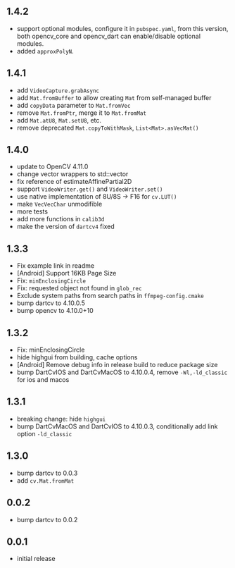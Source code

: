 ## 1.4.2

* support optional modules, configure it in `pubspec.yaml`, from this version, both opencv_core and
  opencv_dart can enable/disable optional modules.
* added `approxPolyN`.

## 1.4.1

* add `VideoCapture.grabAsync`
* add `Mat.fromBuffer` to allow creating `Mat` from self-managed buffer
* add `copyData` parameter to `Mat.fromVec`
* remove `Mat.fromPtr`, merge it to `Mat.fromMat`
* add `Mat.atU8`, `Mat.setU8`, etc.
* remove deprecated `Mat.copyToWithMask`, `List<Mat>.asVecMat()`

## 1.4.0

* update to OpenCV 4.11.0
* change vector wrappers to std::vector
* fix reference of estimateAffinePartial2D
* support `VideoWriter.get()` and `VideoWriter.set()`
* use native implementation of 8U/8S -> F16 for `cv.LUT()`
* make `VecVecChar` unmodifible
* more tests
* add more functions in `calib3d`
* make the version of `dartcv4` fixed

## 1.3.3

* Fix example link in readme
* [Android] Support 16KB Page Size
* Fix: `minEnclosingCircle`
* Fix: requested object not found in `glob_rec`
* Exclude system paths from search paths in `ffmpeg-config.cmake`
* bump dartcv to 4.10.0.5
* bump opencv to 4.10.0+10

## 1.3.2

* Fix: minEnclosingCircle
* hide highgui from building, cache options
* [Android] Remove debug info in release build to reduce package size
* bump DartCvIOS and DartCvMacOS to 4.10.0.4, remove `-Wl,-ld_classic` for ios and macos

## 1.3.1

* breaking change: hide `highgui`
* bump DartCvMacOS and DartCvIOS to 4.10.0.3, conditionally add link option `-ld_classic`

## 1.3.0

* bump dartcv to 0.0.3
* add `cv.Mat.fromMat`

## 0.0.2

* bump dartcv to 0.0.2

## 0.0.1

* initial release
